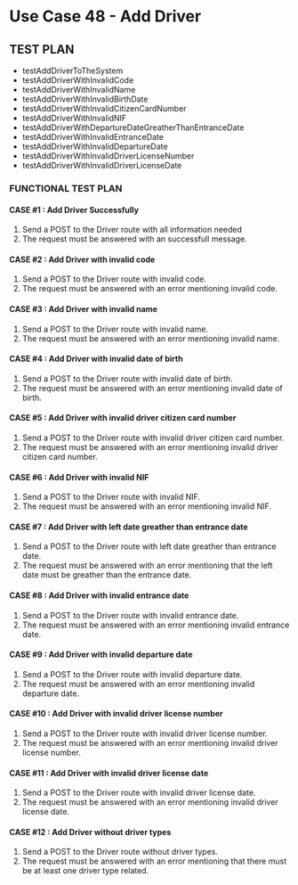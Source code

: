 # Use Case 48 - Add Driver #

## TEST PLAN ##

* testAddDriverToTheSystem
* testAddDriverWithInvalidCode
* testAddDriverWithInvalidName
* testAddDriverWithInvalidBirthDate
* testAddDriverWithInvalidCitizenCardNumber
* testAddDriverWithInvalidNIF
* testAddDriverWithDepartureDateGreatherThanEntranceDate
* testAddDriverWithInvalidEntranceDate
* testAddDriverWithInvalidDepartureDate
* testAddDriverWithInvalidDriverLicenseNumber
* testAddDriverWithInvalidDriverLicenseDate

### FUNCTIONAL TEST PLAN ###

#### CASE #1 : Add Driver Successfully ####

1. Send a POST to the Driver route with all information needed
2. The request must be answered with an successfull message.

#### CASE #2 : Add Driver with invalid code ####

1. Send a POST to the Driver route with invalid code.
2. The request must be answered with an error mentioning invalid code.

#### CASE #3 : Add Driver with invalid name ####

1. Send a POST to the Driver route with invalid name.
2. The request must be answered with an error mentioning invalid name.

#### CASE #4 : Add Driver with invalid date of birth ####

1. Send a POST to the Driver route with invalid date of birth.
2. The request must be answered with an error mentioning invalid date of birth.

#### CASE #5 : Add Driver with invalid driver citizen card number ####

1. Send a POST to the Driver route with invalid driver citizen card number.
2. The request must be answered with an error mentioning invalid driver citizen card number.

#### CASE #6 : Add Driver with invalid NIF ####

1. Send a POST to the Driver route with invalid NIF.
2. The request must be answered with an error mentioning invalid NIF.

#### CASE #7 : Add Driver with left date greather than entrance date ####

1. Send a POST to the Driver route with left date greather than entrance date.
2. The request must be answered with an error mentioning that the left date must be greather than the entrance date.

#### CASE #8 : Add Driver with invalid entrance date ####

1. Send a POST to the Driver route with invalid entrance date.
2. The request must be answered with an error mentioning invalid entrance date.

#### CASE #9 : Add Driver with invalid departure date ####

1. Send a POST to the Driver route with invalid departure date.
2. The request must be answered with an error mentioning invalid departure date.

#### CASE #10 : Add Driver with invalid driver license number ####

1. Send a POST to the Driver route with invalid driver license number.
2. The request must be answered with an error mentioning invalid driver license number.

#### CASE #11 : Add Driver with invalid driver license date ####

1. Send a POST to the Driver route with invalid driver license date.
2. The request must be answered with an error mentioning invalid driver license date.

#### CASE #12 : Add Driver without driver types ####

1. Send a POST to the Driver route without driver types.
2. The request must be answered with an error mentioning that there must be at least one driver type related.
